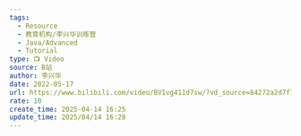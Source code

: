 ```yaml
---
tags:
  - Resource
  - 教育机构/李兴华训练营
  - Java/Advanced
  - Tutorial
type: 📺 Video
source: B站
author: 李兴华
date: 2022-05-17
url: https://www.bilibili.com/video/BV1vg411d7sw/?vd_source=84272a2d7f72158b38778819be5bc6ad
rate: 10
create_time: 2025-04-14 16:25
update_time: 2025/04/14 16:28
---
```

